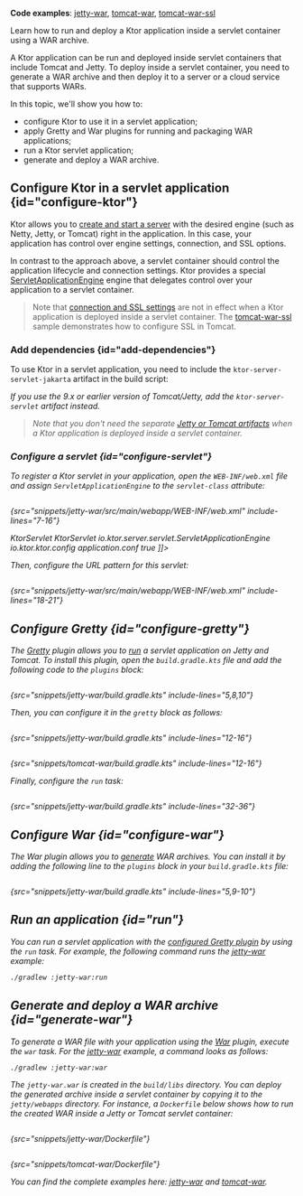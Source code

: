 [//]: # (title: WAR)

<show-structure for="chapter" depth="2"/>

<tldr>
<p>
<b>Code examples</b>: 
<a href="https://github.com/ktorio/ktor-documentation/tree/%ktor_version%/codeSnippets/snippets/jetty-war">jetty-war</a>, 
<a href="https://github.com/ktorio/ktor-documentation/tree/%ktor_version%/codeSnippets/snippets/tomcat-war">tomcat-war</a>,
<a href="https://github.com/ktorio/ktor-documentation/tree/%ktor_version%/codeSnippets/snippets/tomcat-war-ssl">tomcat-war-ssl</a>
</p>
</tldr>

<link-summary>
Learn how to run and deploy a Ktor application inside a servlet container using a WAR archive.
</link-summary>

A Ktor application can be run and deployed inside servlet containers that include Tomcat and Jetty. To deploy inside a servlet container, you need to generate a WAR archive and then deploy it to a server or a cloud service that supports WARs.

In this topic, we'll show you how to:
* configure Ktor to use it in a servlet application;
* apply Gretty and War plugins for running and packaging WAR applications;
* run a Ktor servlet application;
* generate and deploy a WAR archive.



## Configure Ktor in a servlet application {id="configure-ktor"}

Ktor allows you to [create and start a server](create_server.topic) with the desired engine (such as Netty, Jetty, or Tomcat) right in the application. In this case, your application has control over engine settings, connection, and SSL options.

In contrast to the approach above, a servlet container should control the application lifecycle and connection settings. Ktor provides a special [ServletApplicationEngine](https://api.ktor.io/ktor-server/ktor-server-servlet/io.ktor.server.servlet/-servlet-application-engine/index.html) engine that delegates control over your application to a servlet container.

> Note that [connection and SSL settings](Configuration-file.topic) are not in effect when a Ktor application is deployed inside a servlet container. 
> The [tomcat-war-ssl](https://github.com/ktorio/ktor-documentation/tree/%ktor_version%/codeSnippets/snippets/tomcat-war-ssl) sample demonstrates how to configure SSL in Tomcat.



### Add dependencies {id="add-dependencies"}

To use Ktor in a servlet application, you need to include the `ktor-server-servlet-jakarta` artifact in the build script:

<var name="artifact_name" value="ktor-server-servlet-jakarta"/>
<include from="lib.topic" element-id="add_ktor_artifact"/>

If you use the 9.x or earlier version of Tomcat/Jetty, add the `ktor-server-servlet` artifact instead.

> Note that you don't need the separate [Jetty or Tomcat artifacts](Engines.md#dependencies) when a Ktor application is deployed inside a servlet container.

### Configure a servlet {id="configure-servlet"}

To register a Ktor servlet in your application, open the `WEB-INF/web.xml` file and assign `ServletApplicationEngine` to the `servlet-class` attribute:


<tabs>
<tab title="Tomcat/Jetty v10.x+">

```xml
```
{src="snippets/jetty-war/src/main/webapp/WEB-INF/web.xml" include-lines="7-16"}

</tab>
<tab title="Tomcat/Jetty v9.x">
<code-block lang="XML">
<![CDATA[
<servlet>
    <display-name>KtorServlet</display-name>
    <servlet-name>KtorServlet</servlet-name>
    <servlet-class>io.ktor.server.servlet.ServletApplicationEngine</servlet-class>
    <init-param>
        <param-name>io.ktor.ktor.config</param-name>
        <param-value>application.conf</param-value>
    </init-param>
    <async-supported>true</async-supported>
</servlet>
]]>
</code-block>
</tab>
</tabs>



Then, configure the URL pattern for this servlet:

```xml
```
{src="snippets/jetty-war/src/main/webapp/WEB-INF/web.xml" include-lines="18-21"}



## Configure Gretty {id="configure-gretty"}

The [Gretty](https://plugins.gradle.org/plugin/org.gretty) plugin allows you to [run](#run) a servlet application on Jetty and Tomcat. To install this plugin, open the `build.gradle.kts` file and add the following code to the `plugins` block:

```groovy
```
{src="snippets/jetty-war/build.gradle.kts" include-lines="5,8,10"}

Then, you can configure it in the `gretty` block as follows:

<tabs>
<tab title="Jetty">

```groovy
```
{src="snippets/jetty-war/build.gradle.kts" include-lines="12-16"}

</tab>
<tab title="Tomcat">

```groovy
```
{src="snippets/tomcat-war/build.gradle.kts" include-lines="12-16"}

</tab>
</tabs>

Finally, configure the `run` task:

```groovy
```
{src="snippets/jetty-war/build.gradle.kts" include-lines="32-36"}



## Configure War {id="configure-war"}

The War plugin allows you to [generate](#generate-war) WAR archives. You can install it by adding the following line to the `plugins` block in your `build.gradle.kts` file:

```groovy
```
{src="snippets/jetty-war/build.gradle.kts" include-lines="5,9-10"}




## Run an application {id="run"}

You can run a servlet application with the [configured Gretty plugin](#configure-gretty) by using the `run` task. For example, the following command runs the [jetty-war](https://github.com/ktorio/ktor-documentation/tree/%ktor_version%/codeSnippets/snippets/jetty-war) example:

```Bash
./gradlew :jetty-war:run
```

## Generate and deploy a WAR archive {id="generate-war"}

To generate a WAR file with your application using the [War](#configure-war) plugin, execute the `war` task. For the [jetty-war](https://github.com/ktorio/ktor-documentation/tree/%ktor_version%/codeSnippets/snippets/jetty-war) example, a command looks as follows:

```Bash
./gradlew :jetty-war:war
```

The `jetty-war.war` is created in the `build/libs` directory. You can deploy the generated archive inside a servlet container by copying it to the `jetty/webapps` directory. For instance, a `Dockerfile` below shows how to run the created WAR inside a Jetty or Tomcat servlet container:

<tabs>
<tab title="Jetty">

```Docker
```
{src="snippets/jetty-war/Dockerfile"}

</tab>
<tab title="Tomcat">

```Docker
```
{src="snippets/tomcat-war/Dockerfile"}

</tab>
</tabs>

You can find the complete examples here: [jetty-war](https://github.com/ktorio/ktor-documentation/tree/%ktor_version%/codeSnippets/snippets/jetty-war) and [tomcat-war](https://github.com/ktorio/ktor-documentation/tree/%ktor_version%/codeSnippets/snippets/tomcat-war).
